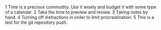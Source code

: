 1 Time is a precious commodity. Use it wisely and budget it with some type of a calendar.
2 Take the time to preview and review.
3 Taking notes by hand.
4 Turning off distractions in order to limit procrastination.
5 This is a test for the git repository push.
